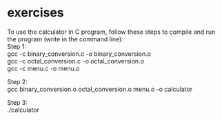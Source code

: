 # exercises
To use the calculator in C program, follow these steps to compile and run the program (write in the command line):  
Step 1:  
gcc -c binary_conversion.c -o binary_conversion.o  
gcc -c octal_conversion.c -o octal_conversion.o  
gcc -c menu.c -o menu.o    

Step 2:  
gcc binary_conversion.o octal_conversion.o menu.o -o calculator  

Step 3:  
./calculator
